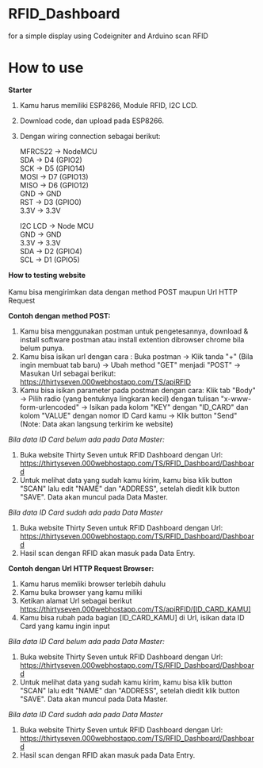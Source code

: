 # RFID_Dashboard
for a simple display using Codeigniter and Arduino scan RFID

# How to use
**Starter**

1. Kamu harus memiliki ESP8266, Module RFID, I2C LCD.
2. Download code, dan upload pada ESP8266.
3. Dengan wiring connection sebagai berikut:
               
    MFRC522 -> NodeMCU       
    SDA		-> D4 (GPIO2)		
    SCK		-> D5 (GPIO14)	<br />
    MOSI	-> D7 (GPIO13)	<br />
    MISO	-> D6 (GPIO12)	<br />
    GND		-> GND					<br />
    RST		-> D3 (GPIO0)		<br />
    3.3V	-> 3.3V					<br />

    I2C LCD -> Node MCU   <br />
    GND -> GND            <br />
    3.3V -> 3.3V          <br />
    SDA -> D2 (GPIO4)     <br />
    SCL -> D1 (GPIO5)     <br />
 
 
**How to testing website** <br />
<br />
Kamu bisa mengirimkan data dengan method POST maupun Url HTTP Request <br />

**Contoh dengan method POST:**
1. Kamu bisa menggunakan postman untuk pengetesannya, download & install software postman atau install extention dibrowser chrome bila belum punya.
2. Kamu bisa isikan url dengan cara : 
   Buka postman -> Klik tanda "+" (Bila ingin membuat tab baru) -> Ubah method "GET" menjadi "POST" -> Masukan Url sebagai berikut: https://thirtyseven.000webhostapp.com/TS/apiRFID
3. Kamu bisa isikan parameter pada postman dengan cara:
   Klik tab "Body" -> Pilih radio (yang bentuknya lingkaran kecil) dengan tulisan "x-www-form-urlencoded" -> Isikan pada kolom "KEY" dengan "ID_CARD" dan kolom "VALUE" dengan nomor ID Card kamu -> Klik button "Send" (Note: Data akan langsung terkirim ke website)


*Bila data ID Card belum ada pada Data Master:*
1. Buka website Thirty Seven untuk RFID Dashboard dengan Url: https://thirtyseven.000webhostapp.com/TS/RFID_Dashboard/Dashboard
2. Untuk melihat data yang sudah kamu kirim, kamu bisa klik button "SCAN" lalu edit "NAME" dan "ADDRESS", setelah diedit klik button "SAVE". Data akan muncul pada Data Master.


*Bila data ID Card sudah ada pada Data Master*
1. Buka website Thirty Seven untuk RFID Dashboard dengan Url: https://thirtyseven.000webhostapp.com/TS/RFID_Dashboard/Dashboard
2. Hasil scan dengan RFID akan masuk pada Data Entry.


**Contoh dengan Url HTTP Request Browser:**
1. Kamu harus memliki browser terlebih dahulu
2. Kamu buka browser yang kamu miliki
3. Ketikan alamat Url sebagai berikut
   https://thirtyseven.000webhostapp.com/TS/apiRFID/[ID_CARD_KAMU]
4. Kamu bisa rubah pada bagian [ID_CARD_KAMU] di Url, isikan data ID Card yang kamu ingin input


*Bila data ID Card belum ada pada Data Master:*
1. Buka website Thirty Seven untuk RFID Dashboard dengan Url: https://thirtyseven.000webhostapp.com/TS/RFID_Dashboard/Dashboard
2. Untuk melihat data yang sudah kamu kirim, kamu bisa klik button "SCAN" lalu edit "NAME" dan "ADDRESS", setelah diedit klik button "SAVE". Data akan muncul pada Data Master.


*Bila data ID Card sudah ada pada Data Master*
1. Buka website Thirty Seven untuk RFID Dashboard dengan Url: https://thirtyseven.000webhostapp.com/TS/RFID_Dashboard/Dashboard
2. Hasil scan dengan RFID akan masuk pada Data Entry.



